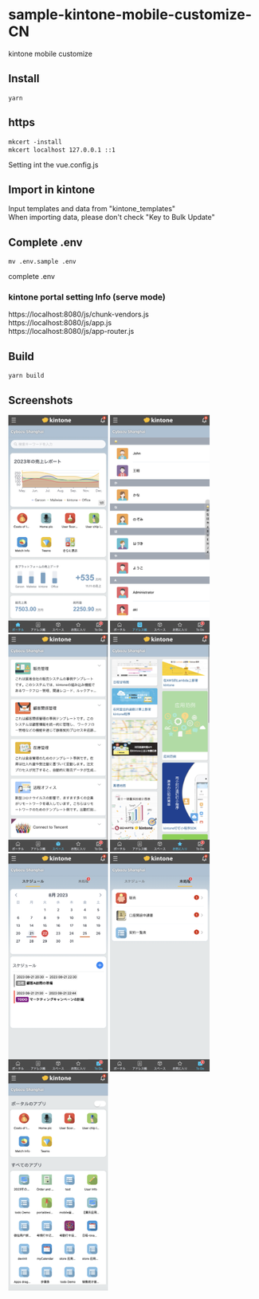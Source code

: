 # sample-kintone-mobile-customize-CN
kintone mobile customize

## Install
```console
yarn
```
## https 
```
mkcert -install 
mkcert localhost 127.0.0.1 ::1
```
Setting int the vue.config.js

## Import in kintone
Input templates and data from "kintone_templates"  
When importing data, please don't check "Key to Bulk Update"

## Complete .env
```console
mv .env.sample .env
```
complete .env

### kintone portal setting Info (serve mode)
https://localhost:8080/js/chunk-vendors.js   
https://localhost:8080/js/app.js    
https://localhost:8080/js/app-router.js    

## Build

```console
yarn build
```


## Screenshots
<img src="snapshots/home.png" width="200" >  <img src="snapshots/contacts.png" width="200" >  <img src="snapshots/space.png" width="200" >
<img src="snapshots/cards.png" width="200" >  <img src="snapshots/calendar.png" width="200" >  <img src="snapshots/todo.png" width="200" >  <img src="snapshots/appDragDrop.png" width="200" >